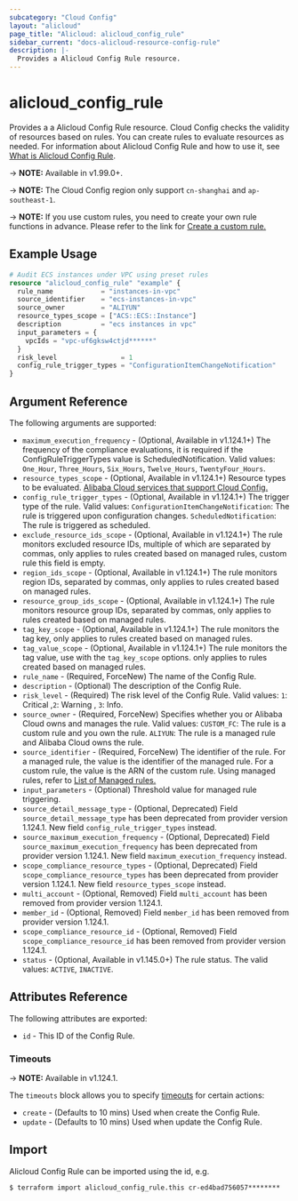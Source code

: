 ```yaml
---
subcategory: "Cloud Config"
layout: "alicloud"
page_title: "Alicloud: alicloud_config_rule"
sidebar_current: "docs-alicloud-resource-config-rule"
description: |-
  Provides a Alicloud Config Rule resource.
---
```


# alicloud\_config\_rule

Provides a a Alicloud Config Rule resource. Cloud Config checks the validity of resources based on rules. You can create rules to evaluate resources as needed.
For information about Alicloud Config Rule and how to use it, see [What is Alicloud Config Rule](https://www.alibabacloud.com/help/doc-detail/154216.html).

-> **NOTE:** Available in v1.99.0+.

-> **NOTE:** The Cloud Config region only support `cn-shanghai` and `ap-southeast-1`.

-> **NOTE:** If you use custom rules, you need to create your own rule functions in advance. Please refer to the link for [Create a custom rule.](https://www.alibabacloud.com/help/en/doc-detail/127405.htm)

## Example Usage

```terraform
# Audit ECS instances under VPC using preset rules
resource "alicloud_config_rule" "example" {
  rule_name            = "instances-in-vpc"
  source_identifier    = "ecs-instances-in-vpc"
  source_owner         = "ALIYUN"
  resource_types_scope = ["ACS::ECS::Instance"]
  description          = "ecs instances in vpc"
  input_parameters = {
    vpcIds = "vpc-uf6gksw4ctjd******"
  }
  risk_level                = 1
  config_rule_trigger_types = "ConfigurationItemChangeNotification"
}

```
## Argument Reference

The following arguments are supported:

* `maximum_execution_frequency` - (Optional, Available in v1.124.1+) The frequency of the compliance evaluations, it is required if the ConfigRuleTriggerTypes value is ScheduledNotification. Valid values: `One_Hour`, `Three_Hours`, `Six_Hours`, `Twelve_Hours`, `TwentyFour_Hours`.
* `resource_types_scope` - (Optional, Available in v1.124.1+) Resource types to be evaluated. [Alibaba Cloud services that support Cloud Config.](https://www.alibabacloud.com/help/en/doc-detail/127411.htm)
* `config_rule_trigger_types` - (Optional, Available in v1.124.1+) The trigger type of the rule. Valid values: `ConfigurationItemChangeNotification`: The rule is triggered upon configuration changes. `ScheduledNotification`: The rule is triggered as scheduled.
* `exclude_resource_ids_scope` - (Optional, Available in v1.124.1+) The rule monitors excluded resource IDs, multiple of which are separated by commas, only applies to rules created based on managed rules, custom rule this field is empty.
* `region_ids_scope` - (Optional, Available in v1.124.1+) The rule monitors region IDs, separated by commas, only applies to rules created based on managed rules.
* `resource_group_ids_scope` - (Optional, Available in v1.124.1+) The rule monitors resource group IDs, separated by commas, only applies to rules created based on managed rules.
* `tag_key_scope` - (Optional, Available in v1.124.1+) The rule monitors the tag key, only applies to rules created based on managed rules.
* `tag_value_scope` - (Optional, Available in v1.124.1+) The rule monitors the tag value, use with the `tag_key_scope` options. only applies to rules created based on managed rules.
* `rule_name` - (Required, ForceNew) The name of the Config Rule. 
* `description` - (Optional) The description of the Config Rule.
* `risk_level` - (Required) The risk level of the Config Rule. Valid values: `1`: Critical ,`2`: Warning , `3`: Info.
* `source_owner` - (Required, ForceNew) Specifies whether you or Alibaba Cloud owns and manages the rule. Valid values: `CUSTOM_FC`: The rule is a custom rule and you own the rule. `ALIYUN`: The rule is a managed rule and Alibaba Cloud owns the rule.
* `source_identifier` - (Required, ForceNew) The identifier of the rule. For a managed rule, the value is the identifier of the managed rule. For a custom rule, the value is the ARN of the custom rule. Using managed rules, refer to [List of Managed rules.](https://www.alibabacloud.com/help/en/doc-detail/127404.htm)
* `input_parameters` - (Optional) Threshold value for managed rule triggering. 
* `source_detail_message_type` - (Optional, Deprecated) Field `source_detail_message_type` has been deprecated from provider version 1.124.1. New field `config_rule_trigger_types` instead.
* `source_maximum_execution_frequency` - (Optional, Deprecated) Field `source_maximum_execution_frequency` has been deprecated from provider version 1.124.1. New field `maximum_execution_frequency` instead.
* `scope_compliance_resource_types` - (Optional, Deprecated) Field `scope_compliance_resource_types` has been deprecated from provider version 1.124.1. New field `resource_types_scope` instead.
* `multi_account` - (Optional, Removed) Field `multi_account` has been removed from provider version 1.124.1. 
* `member_id` - (Optional, Removed) Field `member_id` has been removed from provider version 1.124.1. 
* `scope_compliance_resource_id` - (Optional, Removed) Field `scope_compliance_resource_id` has been removed from provider version 1.124.1. 
* `status` - (Optional, Available in v1.145.0+) The rule status. The valid values: `ACTIVE`, `INACTIVE`.

## Attributes Reference

The following attributes are exported:

* `id` - This ID of the Config Rule.  

### Timeouts

-> **NOTE:** Available in v1.124.1.

The `timeouts` block allows you to specify [timeouts](https://www.terraform.io/docs/configuration-0-11/resources.html#timeouts) for certain actions:

* `create` - (Defaults to 10 mins) Used when create the Config Rule.
* `update` - (Defaults to 10 mins) Used when update the Config Rule.

## Import

Alicloud Config Rule can be imported using the id, e.g.

```shell
$ terraform import alicloud_config_rule.this cr-ed4bad756057********
```
